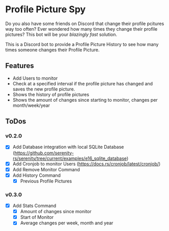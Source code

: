 # Profile Picture Spy

Do you also have some friends on Discord that change their profile pcitures way too often? Ever wondered how many times they change their profile pictures? 
This bot will be your _blazingly fast_ solution.

This is a Discord bot to provide a Profile Picture History to see how many times someone changes their Profile Picture.

## Features

- Add Users to monitor
- Check at a specified interval if the profile picture has changed and saves the new profile picture.
- Shows the history of profile pictures
- Shows the amount of changes since starting to monitor, changes per month/week/year

## ToDos
### v0.2.0
- [x] Add Database integration with local SQLite Database (https://github.com/serenity-rs/serenity/tree/current/examples/e16_sqlite_database)
- [x] Add Cronjob to monitor Users (https://docs.rs/cronjob/latest/cronjob/)
- [x] Add Remove Monitor Command
- [x] Add History Command
    - [x] Previous Profile Pictures

### v0.3.0
- [x] Add Stats Command
    - [x] Amount of changes since monitor
    - [x] Start of Monitor
    - [x] Average changes per week, month and year
